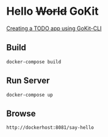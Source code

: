 # Hello ~~World~~ GoKit

[Creating a TODO app using GoKit-CLI](https://medium.com/@kujtimii.h/creating-a-todo-app-using-gokit-cli-20f066a58e1)


## Build

```
docker-compose build
```

## Run Server

```
docker-compose up
```

## Browse

```
http://dockerhost:8081/say-hello
```